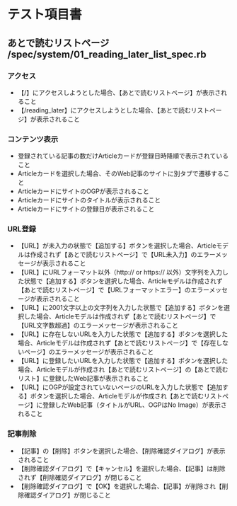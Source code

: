 # テスト項目書

## あとで読むリストページ /spec/system/01_reading_later_list_spec.rb

### アクセス
- 【/】にアクセスしようとした場合、【あとで読むリストページ】が表示されること
- 【/reading_later】にアクセスしようとした場合、【あとで読むリストページ】が表示されること

### コンテンツ表示
- 登録されている記事の数だけArticleカードが登録日時降順で表示されていること
- Articleカードを選択した場合、そのWeb記事のサイトに別タブで遷移すること
- ArticleカードにサイトのOGPが表示されること
- Articleカードにサイトのタイトルが表示されること
- Articleカードにサイトの登録日が表示されること

### URL登録
- 【URL】が未入力の状態で【追加する】ボタンを選択した場合、Articleモデルは作成されず【あとで読むリストページ】で【URL未入力】のエラーメッセージが表示されること
- 【URL】にURLフォーマット以外（http:// or https:// 以外）文字列を入力した状態で【追加する】ボタンを選択した場合、Articleモデルは作成されず【あとで読むリストページ】で【URLフォーマットエラー】のエラーメッセージが表示されること
- 【URL】に2001文字以上の文字列を入力した状態で【追加する】ボタンを選択した場合、Articleモデルは作成されず【あとで読むリストページ】で【URL文字数超過】のエラーメッセージが表示されること
- 【URL】に存在しないURLを入力した状態で【追加する】ボタンを選択した場合、Articleモデルは作成されず【あとで読むリストページ】で【存在しないページ】のエラーメッセージが表示されること
- 【URL】に登録したいURLを入力した状態で【追加する】ボタンを選択した場合、Articleモデルが作成され【あとで読むリストページ】の【あとで読むリスト】に登録したWeb記事が表示されること
- 【URL】にOGPが設定されていないページのURLを入力した状態で【追加する】ボタンを選択した場合、Articleモデルが作成され【あとで読むリストページ】に登録したWeb記事（タイトルがURL、OGPはNo Image）が表示されること

### 記事削除
- 【記事】の【削除】ボタンを選択した場合、【削除確認ダイアログ】が表示されること
- 【削除確認ダイアログ】で【キャンセル】を選択した場合、【記事】は削除されず【削除確認ダイアログ】が閉じること
- 【削除確認ダイアログ】で【OK】を選択した場合、【記事】が削除され【削除確認ダイアログ】が閉じること